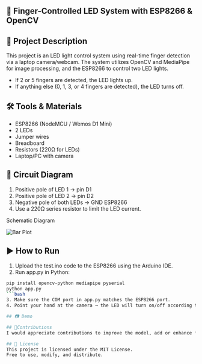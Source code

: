 ## 🤖 Finger-Controlled LED System with ESP8266 & OpenCV
## 📌 Project Description
This project is an LED light control system using real-time finger detection via a laptop camera/webcam. The system utilizes OpenCV and MediaPipe for image processing, and the ESP8266 to control two LED lights.
- If 2 or 5 fingers are detected, the LED lights up.
- If anything else (0, 1, 3, or 4 fingers are detected), the LED turns off.

## 🛠️ Tools & Materials
- ESP8266 (NodeMCU / Wemos D1 Mini)
- 2 LEDs
- Jumper wires
- Breadboard
- Resistors (220Ω for LEDs)
- Laptop/PC with camera

## 🔌 Circuit Diagram
1. Positive pole of LED 1 → pin D1
2. Positive pole of LED 2 → pin D2
3. Negative pole of both LEDs → GND ESP8266
4. Use a 220Ω series resistor to limit the LED current.

Schematic Diagram

![Bar Plot](output.png)

## ▶️ How to Run
1. Upload the test.ino code to the ESP8266 using the Arduino IDE.
2. Run app.py in Python:
```bash
pip install opencv-python mediapipe pyserial
python app.py
```bash
3. Make sure the COM port in app.py matches the ESP8266 port.
4. Point your hand at the camera → the LED will turn on/off according to the number of fingers.

## 📷 Demo

## 🚩Contributions
I would appreciate contributions to improve the model, add or enhance features, and optimize the deployment process. For any queries, reach out to me at joni150703@gmail.com

## 📄 License
This project is licensed under the MIT License.
Free to use, modify, and distribute.
